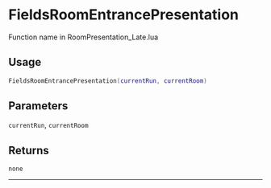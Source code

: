 # FieldsRoomEntrancePresentation
Function name in RoomPresentation_Late.lua
## Usage
```lua
FieldsRoomEntrancePresentation(currentRun, currentRoom)
```
## Parameters
`currentRun`, `currentRoom`
## Returns
`none`

---